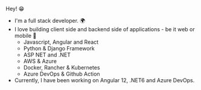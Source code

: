Hey! 😁 
+ I'm a full stack developer. 🌍 
+ I love building client side and backend side of applications - be it web or mobile 🌟
    - Javascript, Angular and React
    - Python & Django Framework
    - ASP NET and .NET
    - AWS & Azure
    - Docker, Rancher & Kubernetes
    - Azure DevOps & Github Action
+ Currently, I have been working on Angular 12, .NET6 and Azure DevOps.

